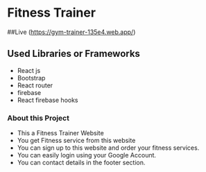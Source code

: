 # Fitness Trainer

##Live 
(https://gym-trainer-135e4.web.app/)

## Used Libraries or Frameworks
* React js
* Bootstrap
* React router
* firebase
* React firebase hooks



### About this Project 

* This a Fitness Trainer Website
* You get Fitness service from this website
* You can sign up to this website and order your fitness services.
* You can easily login using your Google Account.
* You can contact details in the footer section.
